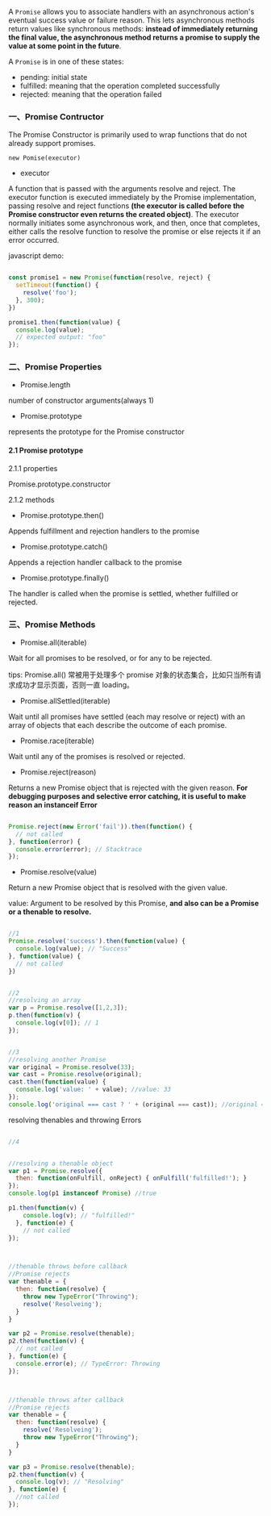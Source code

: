 
A `Promise` allows you to associate handlers with an asynchronous action's eventual success value or failure reason. This lets asynchronous methods return values like synchronous methods: **instead of immediately returning the final value, the asynchronous method returns a promise to supply the value at some point in the future**.

A `Promise` is in one of these states:

- pending: initial state
- fulfilled: meaning that the operation completed successfully
- rejected: meaning that the operation failed


### 一、Promise Contructor

The Promise Constructor is primarily used to wrap functions that do not already support promises.

`new Pomise(executor)`

- executor

A function that is passed with the arguments resolve and reject. The executor function is executed immediately by the Promise implementation, passing resolve and reject functions **(the executor is called before the Promise constructor even returns the created object)**. The executor normally initiates some asynchronous work, and then, once that completes, either calls the resolve function to resolve the promise or else rejects it if an error occurred. 

javascript demo:

```javaScript

const promise1 = new Promise(function(resolve, reject) {
  setTimeout(function() {
    resolve('foo');
  }, 300);
})

promise1.then(function(value) {
  console.log(value);
  // expected output: "foo"
});

```


### 二、Promise Properties

- Promise.length

number of constructor arguments(always 1)

- Promise.prototype

represents the prototype for the Promise constructor


#### 2.1 Promise prototype

2.1.1 properties

Promise.prototype.constructor


2.1.2 methods

- Promise.prototype.then()

Appends fulfillment and rejection handlers to the promise

- Promise.prototype.catch()

Appends a rejection handler callback to the promise

- Promise.prototype.finally()

The handler is called when the promise is settled, whether fulfilled or rejected.




### 三、Promise Methods

- Promise.all(iterable)

Wait for all promises to be resolved, or for any to be rejected. 

tips: Promise.all() 常被用于处理多个 promise 对象的状态集合，比如只当所有请求成功才显示页面，否则一直 loading。


- Promise.allSettled(iterable)

Wait until all promises have settled (each may resolve or reject) with an array of objects that each describe the outcome of each promise.


- Promise.race(iterable)

Wait until any of the promises is resolved or rejected.


- Promise.reject(reason)

Returns a new Promise object that is rejected with the given reason. **For debugging purposes and selective error catching, it is useful to make reason an instanceif Error**

```javascript

Promise.reject(new Error('fail')).then(function() {
  // not called
}, function(error) {
  console.error(error); // Stacktrace
});

```

- Promise.resolve(value)

Return a new Promise object that is resolved with the given value. 

value: Argument to be resolved by this Promise, **and also can be a Promise or a thenable to resolve.**

```javascript

//1
Promise.resolve('success').then(function(value) {
  console.log(value); // "Success"
}, function(value) {
  // not called
})


//2
//resolving an array
var p = Promise.resolve([1,2,3]);
p.then(function(v) {
  console.log(v[0]); // 1
});


//3
//resolving another Promise
var original = Promise.resolve(33);
var cast = Promise.resolve(original);
cast.then(function(value) {
  console.log('value: ' + value); //value: 33
});
console.log('original === cast ? ' + (original === cast)); //original === cast ? true

```

resolving thenables and throwing Errors

```javascript

//4


//resolving a thenable object
var p1 = Promise.resolve({ 
  then: function(onFulfill, onReject) { onFulfill('fulfilled!'); }
});
console.log(p1 instanceof Promise) //true

p1.then(function(v) {
    console.log(v); // "fulfilled!"
  }, function(e) {
    // not called
});



//thenable throws before callback
//Promise rejects
var thenable = {
  then: function(resolve) {
    throw new TypeError("Throwing");
    resolve('Resolveing');
  }
}

var p2 = Promise.resolve(thenable);
p2.then(function(v) {
  // not called
}, function(e) {
  console.error(e); // TypeError: Throwing
});



//thenable throws after callback
//Promise rejects
var thenable = {
  then: function(resolve) {
    resolve('Resolveing');
    throw new TypeError("Throwing");
  }
}

var p3 = Promise.resolve(thenable);
p2.then(function(v) {
  console.log(v); // "Resolving"
}, function(e) {
  //not called
});



```





